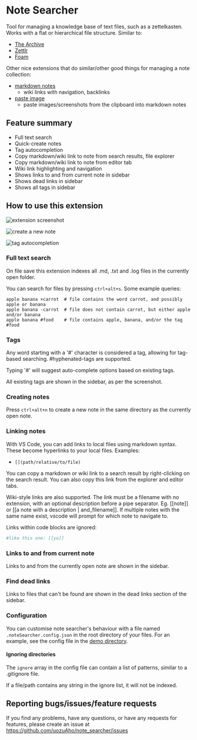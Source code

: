 # Note Searcher

Tool for managing a knowledge base of text files, such as a zettelkasten. Works
with a flat or hierarchical file structure. Similar to:

- [The Archive](https://zettelkasten.de/the-archive/)
- [Zettlr](https://www.zettlr.com/)
- [Foam](https://foambubble.github.io/foam/)


Other nice extensions that do similar/other good things for managing a note
collection:

- [markdown notes](https://github.com/kortina/vscode-markdown-notes)
  - wiki links with navigation, backlinks
- [paste image](https://marketplace.visualstudio.com/items?itemName=mushan.vscode-paste-image)
  - paste images/screenshots from the clipboard into markdown notes


## Feature summary

- Full text search
- Quick-create notes
- Tag autocompletion
- Copy markdown/wiki link to note from search results, file explorer
- Copy markdown/wiki link to note from editor tab
- Wiki link highlighting and navigation
- Shows links to and from current note in sidebar
- Shows dead links in sidebar
- Shows all tags in sidebar


## How to use this extension

![extension screenshot](./img/ext_screenshot.png)

![create a new note](./img/new_note.png)

![tag autocompletion](./img/tag_autocomplete.png)


### Full text search

On file save this extension indexes all .md, .txt and .log files in the
currently open folder.

You can search for files by pressing `ctrl+alt+s`. Some example queries:

```
apple banana +carrot  # file contains the word carrot, and possibly apple or banana
apple banana -carrot  # file does not contain carrot, but either apple and/or banana
apple banana #food    # file contains apple, banana, and/or the tag #food
```


### Tags

Any word starting with a '#' character is considered a tag, allowing for
tag-based searching. #hyphenated-tags are supported.

Typing '#' will suggest auto-complete options based on existing tags.

All existing tags are shown in the sidebar, as per the screenshot.


### Creating notes

Press `ctrl+alt+n` to create a new note in the same directory as the currently
open note.


### Linking notes

With VS Code, you can add links to local files using markdown
syntax. These become hyperlinks to your local files. Examples:

- `[](path/relative/to/file)`

You can copy a markdown or wiki link to a search result by right-clicking on the
search result. You can also copy this link from the explorer and editor tabs.

Wiki-style links are also supported. The link must be a filename with no
extension, with an optional description before a pipe separator. Eg. [[note]] or
[[a note with a description | and_filename]]. If multiple notes with the same
name exist, vscode will prompt for which note to navigate to.

Links within code blocks are ignored:

```sh
#like this one: [[yo]]
```


### Links to and from current note

Links to and from  the currently open note are shown in the sidebar.


### Find dead links

Links to files that can't be found are shown in the dead links section of the
sidebar.


### Configuration

You can customise note searcher's behaviour with a file named
`.noteSearcher.config.json` in the root directory of your files. For an example,
see the config file in the [demo directory](demo_dir/.noteSearcher.config.json).


#### Ignoring directories

The `ignore` array in the config file can contain a list of patterns, similar
to a .gitignore file.

If a file/path contains any string in the ignore list, it will not be indexed.


## Reporting bugs/issues/feature requests

If you find any problems, have any questions, or have any requests for features,
please create an issue at https://github.com/uozuAho/note_searcher/issues
